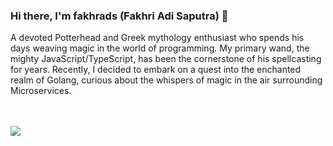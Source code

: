 ### Hi there, I'm fakhrads (Fakhri Adi Saputra) 👋
A devoted Potterhead and Greek mythology enthusiast who spends his days weaving magic in the world of programming. My primary wand, the mighty JavaScript/TypeScript, has been the cornerstone of his spellcasting for years. Recently, I decided to embark on a quest into the enchanted realm of Golang, curious about the whispers of magic in the air surrounding Microservices.


<br><br><img src="https://github-readme-stats.vercel.app/api?username=fakhrads&include_all_commits=false&show_icons=true&theme=tokyonight">

